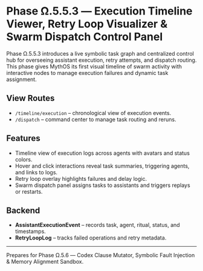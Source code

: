 # Phase Ω.5.5.3 — Execution Timeline Viewer, Retry Loop Visualizer & Swarm Dispatch Control Panel

Phase Ω.5.5.3 introduces a live symbolic task graph and centralized control hub for overseeing assistant execution, retry attempts, and dispatch routing. This phase gives MythOS its first visual timeline of swarm activity with interactive nodes to manage execution failures and dynamic task assignment.

## View Routes
- `/timeline/execution` – chronological view of execution events.
- `/dispatch` – command center to manage task routing and reruns.

## Features
- Timeline view of execution logs across agents with avatars and status colors.
- Hover and click interactions reveal task summaries, triggering agents, and links to logs.
- Retry loop overlay highlights failures and delay logic.
- Swarm dispatch panel assigns tasks to assistants and triggers replays or restarts.

## Backend
- **AssistantExecutionEvent** – records task, agent, ritual, status, and timestamps.
- **RetryLoopLog** – tracks failed operations and retry metadata.

---
Prepares for Phase Ω.5.6 — Codex Clause Mutator, Symbolic Fault Injection & Memory Alignment Sandbox.
